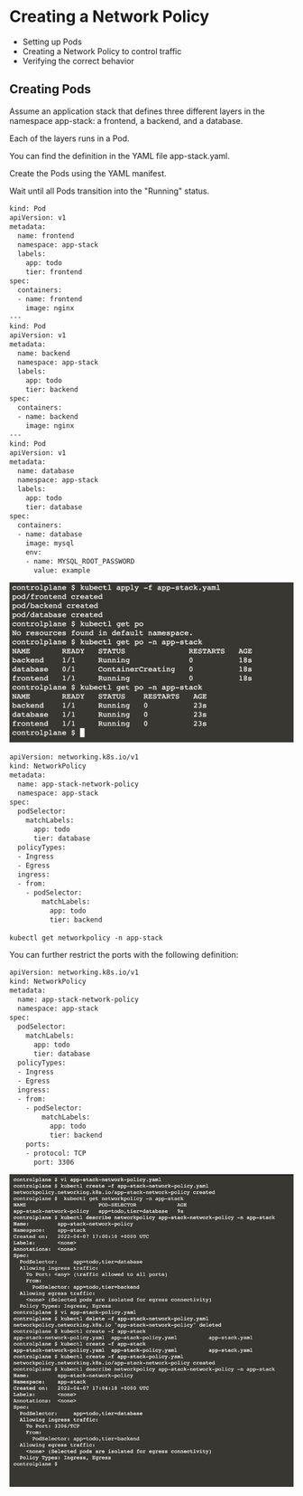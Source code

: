 # Creating a Network Policy

* Setting up Pods
* Creating a Network Policy to control traffic
* Verifying the correct behavior

## Creating Pods

Assume an application stack that defines three different layers in the namespace app-stack: a frontend, a backend, and a database.

Each of the layers runs in a Pod.

You can find the definition in the YAML file app-stack.yaml.

Create the Pods using the YAML manifest.

Wait until all Pods transition into the "Running" status.

```
kind: Pod
apiVersion: v1
metadata:
  name: frontend
  namespace: app-stack
  labels:
    app: todo
    tier: frontend
spec:
  containers:
  - name: frontend
    image: nginx
---
kind: Pod
apiVersion: v1
metadata:
  name: backend
  namespace: app-stack
  labels:
    app: todo
    tier: backend
spec:
  containers:
  - name: backend
    image: nginx
---
kind: Pod
apiVersion: v1
metadata:
  name: database
  namespace: app-stack
  labels:
    app: todo
    tier: database
spec:
  containers:
  - name: database
    image: mysql
    env:
    - name: MYSQL_ROOT_PASSWORD
      value: example
```

![img.png](networkpolicy/img.png)

```
apiVersion: networking.k8s.io/v1
kind: NetworkPolicy
metadata:
  name: app-stack-network-policy
  namespace: app-stack
spec:
  podSelector:
    matchLabels:
      app: todo
      tier: database
  policyTypes:
  - Ingress
  - Egress
  ingress:
  - from:
    - podSelector:
        matchLabels:
          app: todo
          tier: backend
          
kubectl get networkpolicy -n app-stack
```


You can further restrict the ports with the following definition:

```
apiVersion: networking.k8s.io/v1
kind: NetworkPolicy
metadata:
  name: app-stack-network-policy
  namespace: app-stack
spec:
  podSelector:
    matchLabels:
      app: todo
      tier: database
  policyTypes:
  - Ingress
  - Egress
  ingress:
  - from:
    - podSelector:
        matchLabels:
          app: todo
          tier: backend
    ports:
    - protocol: TCP
      port: 3306
```


![img.png](networkpolicy/portrestricted.png)